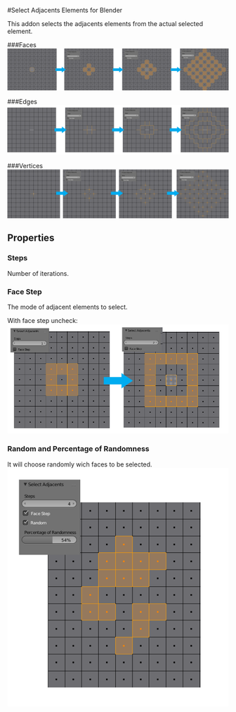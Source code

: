 #Select Adjacents Elements for Blender

This addon selects the adjacents elements from the actual selected element. 

###Faces
![alt tag](https://github.com/Maralbas/selectAdjacents/blob/master/.imagesReadme/faces.png)

###Edges
![alt tag](https://github.com/Maralbas/selectAdjacents/blob/master/.imagesReadme/edges.png)

###Vertices
![alt tag](https://github.com/Maralbas/selectAdjacents/blob/master/.imagesReadme/verts.png)

## Properties

### Steps

Number of iterations.

### Face Step

The mode of adjacent elements to select.

With face step uncheck:
![alt tag](https://github.com/Maralbas/selectAdjacents/blob/master/.imagesReadme/face_step.png)

### Random and Percentage of Randomness

It will choose randomly wich faces to be selected.
![alt tag](https://github.com/Maralbas/selectAdjacents/blob/master/.imagesReadme/random.png)
